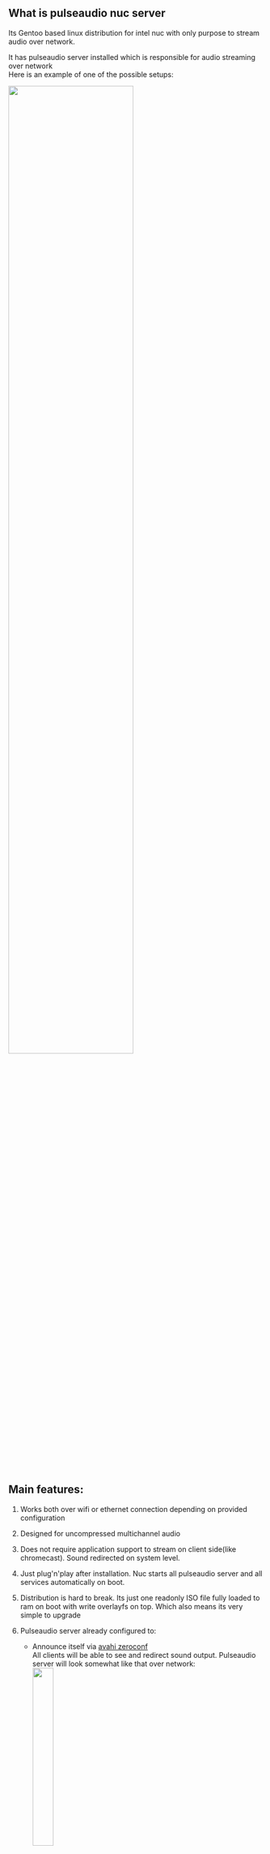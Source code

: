 ## What is pulseaudio nuc server
Its Gentoo based linux distribution for intel nuc with only purpose to stream audio over network.

It has pulseaudio server installed which is responsible for audio streaming over network\
Here is an example of one of the possible setups:

<img src="https://github.com/danilovsergei/pulseaudio_nuc_server/blob/master/wiki/images/pulseaudio-server.png" width="70%" height="70%">

## Main features:
1. Works both over wifi or ethernet connection depending on provided configuration
2. Designed for uncompressed multichannel audio
3. Does not require application support to stream on client side(like chromecast). Sound redirected on system level.
4. Just plug'n'play after installation. Nuc starts all pulseaudio server and all services automatically on boot.
5. Distribution is hard to break. Its just one readonly ISO file fully loaded to ram on boot with write overlayfs on top.
   Which also means its very simple to upgrade

5. Pulseaudio server already configured to:
   - Announce itself via [avahi zeroconf](https://www.freedesktop.org/wiki/Software/PulseAudio/Documentation/User/Network/#index1h1)\
     All clients will be able to see and redirect sound output. Pulseaudio server will look somewhat like that over network:\
     <img src="https://github.com/danilovsergei/pulseaudio_nuc_server/blob/master/wiki/images/avahi_clients.png" width="30%" height="30%">
   - Default output through 5.1 hdmi on nuc. Assumption is nuc connected to some multichannel receiver as shown on the diagram.
   
## Motivation to create
As mentioned in the features I needed to play uncompressed multichannel audio from my laptop.\
And only hdmi port which can do it already occupied by monitor.
Solution is to use dedicated Intel nuc which is cheap enough to serve as audio card over network.

Besides that given setup adds more features like streaming over wifi and from other devices.

Intel nuc choosen due to
* perfect 5.1 audio support
* no need to cross compile for arm. I just build regular x86 64bit image.

## Downloads

## How to install
